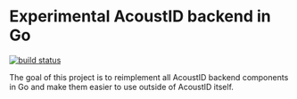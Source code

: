 # Experimental AcoustID backend in Go

[![build status](https://code.oxygene.sk/acoustid/go-acoustid/badges/master/build.svg)](https://code.oxygene.sk/acoustid/go-acoustid/commits/master)

The goal of this project is to reimplement all AcoustID backend components in Go and
make them easier to use outside of AcoustID itself.
